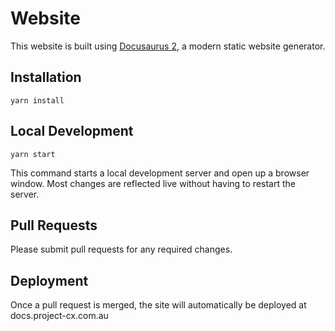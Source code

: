 # Website

This website is built using [Docusaurus 2](https://v2.docusaurus.io/), a modern static website generator.

## Installation

```console
yarn install
```

## Local Development

```console
yarn start
```

This command starts a local development server and open up a browser window. Most changes are reflected live without having to restart the server.

## Pull Requests

Please submit pull requests for any required changes.

## Deployment

Once a pull request is merged, the site will automatically be deployed at docs.project-cx.com.au
